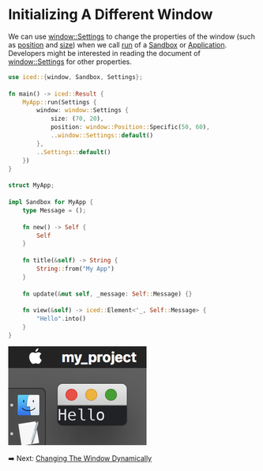 # Initializing A Different Window

We can use [window::Settings](https://docs.iced.rs/iced/window/settings/struct.Settings.html) to change the properties of the window (such as [position](https://docs.iced.rs/iced/window/settings/struct.Settings.html#structfield.position) and [size](https://docs.iced.rs/iced/window/settings/struct.Settings.html#structfield.size)) when we call [run](https://docs.iced.rs/iced/trait.Sandbox.html#method.run) of a [Sandbox](https://docs.iced.rs/iced/trait.Sandbox.html) or [Application](https://docs.iced.rs/iced/application/trait.Application.html).
Developers might be interested in reading the document of [window::Settings](https://docs.iced.rs/iced/window/settings/struct.Settings.html) for other properties.

```rust
use iced::{window, Sandbox, Settings};

fn main() -> iced::Result {
    MyApp::run(Settings {
        window: window::Settings {
            size: (70, 20),
            position: window::Position::Specific(50, 60),
            ..window::Settings::default()
        },
        ..Settings::default()
    })
}

struct MyApp;

impl Sandbox for MyApp {
    type Message = ();

    fn new() -> Self {
        Self
    }

    fn title(&self) -> String {
        String::from("My App")
    }

    fn update(&mut self, _message: Self::Message) {}

    fn view(&self) -> iced::Element<'_, Self::Message> {
        "Hello".into()
    }
}
```

![Initializing a different window](./pic/initializing_a_different_window.png)

:arrow_right:  Next: [Changing The Window Dynamically](./changing_the_window_dynamically.md)
